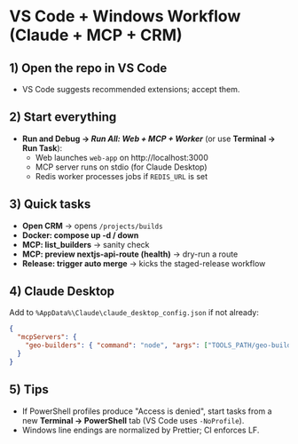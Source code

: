 # VS Code + Windows Workflow (Claude + MCP + CRM)

## 1) Open the repo in VS Code
- VS Code suggests recommended extensions; accept them.

## 2) Start everything
- **Run and Debug → _Run All: Web + MCP + Worker_** (or use **Terminal → Run Task**):
  - Web launches `web-app` on http://localhost:3000
  - MCP server runs on stdio (for Claude Desktop)
  - Redis worker processes jobs if `REDIS_URL` is set

## 3) Quick tasks
- **Open CRM** → opens `/projects/builds`
- **Docker: compose up -d / down**
- **MCP: list_builders** → sanity check
- **MCP: preview nextjs-api-route (health)** → dry-run a route
- **Release: trigger auto merge** → kicks the staged-release workflow

## 4) Claude Desktop
Add to `%AppData%\Claude\claude_desktop_config.json` if not already:
```json
{
  "mcpServers": {
    "geo-builders": { "command": "node", "args": ["TOOLS_PATH/geo-builders-mcp/dist/index.js"] }
  }
}
```

## 5) Tips
- If PowerShell profiles produce "Access is denied", start tasks from a new **Terminal → PowerShell** tab (VS Code uses `-NoProfile`).
- Windows line endings are normalized by Prettier; CI enforces LF.
